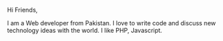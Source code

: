 Hi Friends,

I am a Web developer from Pakistan. I love to write code and discuss new technology ideas with the world. I like PHP, Javascript.
